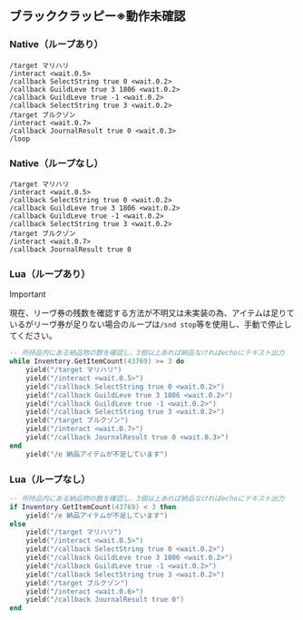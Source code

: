## ブラッククラッピー※動作未確認<br/>
### Native（ループあり）<!-- ※動作未確認 -->
```
/target マリハリ
/interact <wait.0.5>
/callback SelectString true 0 <wait.0.2>
/callback GuildLeve true 3 1806 <wait.0.2>
/callback GuildLeve true -1 <wait.0.2>
/callback SelectString true 3 <wait.0.2>
/target ブルクゾン
/interact <wait.0.7>
/callback JournalResult true 0 <wait.0.3>
/loop
```
### Native（ループなし）<!-- ※動作未確認 -->
```
/target マリハリ
/interact <wait.0.5>
/callback SelectString true 0 <wait.0.2>
/callback GuildLeve true 3 1806 <wait.0.2>
/callback GuildLeve true -1 <wait.0.2>
/callback SelectString true 3 <wait.0.2>
/target ブルクゾン
/interact <wait.0.7>
/callback JournalResult true 0
```
### Lua（ループあり）<!-- ※動作未確認 -->
> [!IMPORTANT]
>現在、リーヴ券の残数を確認する方法が不明又は未実装の為、アイテムは足りているがリーヴ券が足りない場合のループは`/snd stop`等を使用し、手動で停止してください。
```Lua
-- 所持品内にある納品物の数を確認し、3個以上あれば納品なければechoにテキスト出力
while Inventory.GetItemCount(43769) >= 3 do
    yield("/target マリハリ")
    yield("/interact <wait.0.5>")
    yield("/callback SelectString true 0 <wait.0.2>")
    yield("/callback GuildLeve true 3 1806 <wait.0.2>")
    yield("/callback GuildLeve true -1 <wait.0.2>")
    yield("/callback SelectString true 3 <wait.0.2>")
    yield("/target ブルクゾン")
    yield("/interact <wait.0.7>")
    yield("/callback JournalResult true 0 <wait.0.3>")
end
    yield("/e 納品アイテムが不足しています")
```
### Lua（ループなし）<!-- ※動作未確認 -->
```Lua
-- 所持品内にある納品物の数を確認し、3個以上あれば納品なければechoにテキスト出力
if Inventory.GetItemCount(43769) < 3 then
    yield("/e 納品アイテムが不足しています")
else
    yield("/target マリハリ")
    yield("/interact <wait.0.5>")
    yield("/callback SelectString true 0 <wait.0.2>")
    yield("/callback GuildLeve true 3 1806 <wait.0.2>")
    yield("/callback GuildLeve true -1 <wait.0.2>")
    yield("/callback SelectString true 3 <wait.0.2>")
    yield("/target ブルクゾン")
    yield("/interact <wait.0.6>")
    yield("/callback JournalResult true 0")
end
```